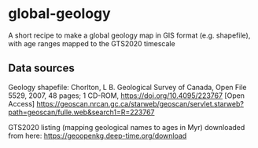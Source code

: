 # global-geology

A short recipe to make a global geology map in GIS format (e.g. shapefile), with age ranges mapped to the GTS2020 timescale

## Data sources

Geology shapefile:
Chorlton, L B. Geological Survey of Canada, Open File 5529, 2007, 48 pages; 1 CD-ROM, https://doi.org/10.4095/223767 [Open Access]
https://geoscan.nrcan.gc.ca/starweb/geoscan/servlet.starweb?path=geoscan/fulle.web&search1=R=223767

GTS2020 listing (mapping geological names to ages in Myr) downloaded from here:
https://geoopenkg.deep-time.org/download
